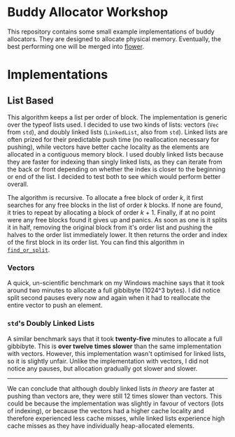 # Buddy Allocator Workshop

This repository contains some small example implementations of buddy
allocators. They are designed to allocate physical memory. Eventually,
the best performing one will be merged into [flower][1].

# Implementations

## List Based

This algorithm keeps a list per order of block. The implementation is
generic over the typeof lists used. I decided to use two kinds of lists:
vectors (`Vec` from `std`), and doubly linked lists (`LinkedList`, also
from `std`). Linked lists are often prized for their predictable push
time (no reallocation necessary for pushing), while vectors have better
cache locality as the elements are allocated in a contiguous memory
block. I used doubly linked lists because they are faster for indexing
than singly linked lists, as they can iterate from the back or front
depending on whether the index is closer to the beginning or end of the
list. I decided to test both to see which would perform better overall.

The algorithm is recursive. To allocate a free block of order *k*, it
first searches for any free blocks in the list of order *k* blocks.
If none are found, it tries to repeat by allocating a block of order
*k* + 1. Finally, if at no point were any free blocks found it gives up
and panics. As soon as one is it splits it in half, removing the
original block from it's order list and pushing the halves to the order
list immediately lower. It then returns the order and index of the first
block in its order list. You can find this algorithm in
[`find_or_split`][2].


### Vectors
A quick, un-scientific benchmark on my Windows machine says that it took
around two minutes to allocate a full gibbibyte (1024^3 bytes). I did
notice split second pauses every now and again when it had to reallocate
the entire vector to push an element.

### `std`'s Doubly Linked Lists

A similar benchmark says that it took **twenty-five** minutes to
allocate a full gibbibyte. This is **over twelve times slower** than
the same implementation with vectors. However, this implementation
wasn't optimised for linked lists, so it is slightly unfair. Unlike the
implementation with vectors, I did not notice any pauses, but allocation
gradually got slower and slower.

----

We can conclude that although doubly linked lists *in theory* are faster
at pushing than vectors are, they were still 12 times slower than
vectors. This could be because the implementation was slightly in favour
of vectors (lots of indexing), or because the vectors had a higher cache
locality and therefore experienced less cache misses, while linked lists
experience high cache misses as they have individually heap-allocated
elements.

[1]: https://github.com/Restioson/flower
[2]: https://github.com/Restioson/buddy-allocator-workshop/blob/master/src/buddy_allocator_lists.rs#L256
